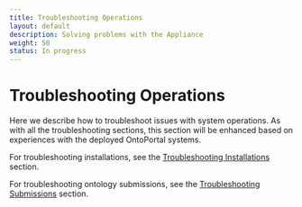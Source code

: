 ```yaml
---
title: Troubleshooting Operations
layout: default
description: Solving problems with the Appliance
weight: 50
status: In progress
---
```


# Troubleshooting Operations

Here we describe how to troubleshoot issues with system operations. 
As with all the troubleshooting sections, 
this section will be enhanced based on experiences with the deployed OntoPortal systems.

For troubleshooting installations, see the <a href="../../steps/troubleshooting_installation">Troubleshooting Installations</a> section.

For troubleshooting ontology submissions, see the <a href="../../ontologies/troubleshooting_installations">Troubleshooting Submissions</a> section.

## 




